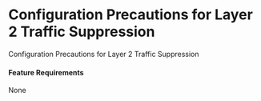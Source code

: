 Configuration Precautions for Layer 2 Traffic Suppression
=========================================================

Configuration Precautions for Layer 2 Traffic Suppression

#### Feature Requirements

None